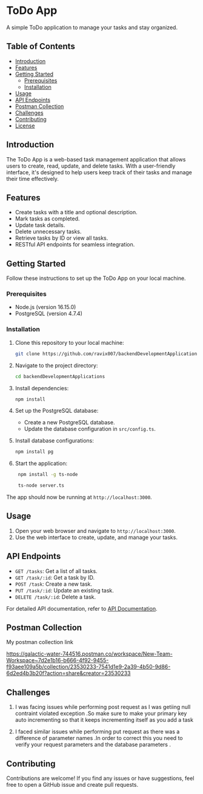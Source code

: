 
# ToDo App

A simple ToDo application to manage your tasks and stay organized.

## Table of Contents

- [Introduction](#introduction)
- [Features](#features)
- [Getting Started](#getting-started)
  - [Prerequisites](#prerequisites)
  - [Installation](#installation)
- [Usage](#usage)
- [API Endpoints](#api-endpoints)
- [Postman Collection](#postman)
- [Challenges](#Hurdles)
- [Contributing](#contributing)
- [License](#license)

## Introduction

The ToDo App is a web-based task management application that allows users to create, read, update, and delete tasks. With a user-friendly interface, it's designed to help users keep track of their tasks and manage their time effectively.

## Features

- Create tasks with a title and optional description.
- Mark tasks as completed.
- Update task details.
- Delete unnecessary tasks.
- Retrieve tasks by ID or view all tasks.
- RESTful API endpoints for seamless integration.

## Getting Started

Follow these instructions to set up the ToDo App on your local machine.

### Prerequisites

- Node.js (version 16.15.0)
- PostgreSQL (version 4.7.4)

### Installation

1. Clone this repository to your local machine:

   ```bash
   git clone https://github.com/ravix007/backendDevelopmentApplications.git
   ```

2. Navigate to the project directory:

   ```bash
   cd backendDevelopmentApplications
   ```

3. Install dependencies:

   ```bash
   npm install
   ```

4. Set up the PostgreSQL database:
   
   - Create a new PostgreSQL database.
   - Update the database configuration in `src/config.ts`.

5. Install database configurations:

   ```bash
   npm install pg
   ```

6. Start the application:
   ```bash
    npm install -g ts-node
    ```
   ```bash
    ts-node server.ts
   ```

The app should now be running at `http://localhost:3000`.

## Usage

1. Open your web browser and navigate to `http://localhost:3000`.
2. Use the web interface to create, update, and manage your tasks.

## API Endpoints

- `GET /tasks`: Get a list of all tasks.
- `GET /task/:id`: Get a task by ID.
- `POST /task`: Create a new task.
- `PUT /task/:id`: Update an existing task.
- `DELETE /task/:id`: Delete a task.

For detailed API documentation, refer to [API Documentation](API.md).

## Postman Collection
My postman collection link 

https://galactic-water-744516.postman.co/workspace/New-Team-Workspace~7d2e1b16-b666-4f92-9455-f93aee109a5b/collection/23530233-7541d1e9-2a39-4b50-9d86-6d2ed4b3b20f?action=share&creator=23530233

## Challenges
 1. I was facing issues while performing post request as I was getiing null contraint violated exception .So make sure to make your primary key  auto incrementing so that it keeps incrementing itself as you add a task

 2. I faced similar issues while performing put request as there was a difference of parameter names .In order to correct this you need to verify your request parameters and the database parameters .

## Contributing

Contributions are welcome! If you find any issues or have suggestions, feel free to open a GitHub issue and create pull requests.